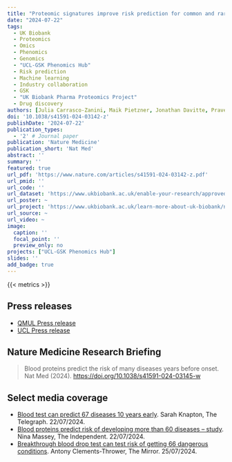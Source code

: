 ```yaml
---
title: "Proteomic signatures improve risk prediction for common and rare diseases"
date: "2024-07-22"
tags:
  - UK Biobank
  - Proteomics
  - Omics
  - Phenomics
  - Genomics
  - "UCL-GSK Phenomics Hub"
  - Risk prediction
  - Machine learning
  - Industry collaboration
  - GSK
  - "UK Biobank Pharma Proteomics Project"
  - Drug discovery
authors: [Julia Carrasco-Zanini, Maik Pietzner, Jonathan Davitte, Praveen Surendran, Damien C. Croteau-Chonka, Chloe Robins, Ana Torralbo, admin, Florian Grünschläger, Natalie Fitzpatrick, Cai Ytsma, Tokuwa Kanno, Stephan Gade, Daniel Freitag, Frederik Ziebell, Simon Haas, Spiros Denaxas, Joanna C. Betts, Nicholas J. Wareham, Harry Hemingway, Robert A. Scott, Claudia Langenberg]
doi: '10.1038/s41591-024-03142-z'
publishDate: '2024-07-22'
publication_types:
  - '2' # Journal paper
publication: 'Nature Medicine'
publication_short: 'Nat Med'
abstract: ''
summary: ''
featured: true
url_pdf: 'https://www.nature.com/articles/s41591-024-03142-z.pdf'
url_pmid: ''
url_code: ''
url_dataset: 'https://www.ukbiobank.ac.uk/enable-your-research/approved-research/comprehensive-phenotype-wide-association-studies-phewas-for-genetic-tool-variants-relevant-to-gsk-drug-targets'
url_poster: ~
url_project: 'https://www.ukbiobank.ac.uk/learn-more-about-uk-biobank/news/uk-biobank-launches-one-of-the-largest-scientific-studies'
url_source: ~
url_video: ~
image:
  caption: ''
  focal_point: ''
  preview_only: no
projects: ["UCL-GSK Phenomics Hub"]
slides: ''
add_badge: true
---
```


{{< metrics >}}  

## Press releases

* [QMUL Press release](https://www.qmul.ac.uk/media/news/2024/fmd/blood-proteins-predict-the-risk-of-developing-more-than-60-diseases.html)
* [UCL Press release](https://www.ucl.ac.uk/news/2024/jul/blood-proteins-predict-risk-developing-more-60-diseases)
  
## Nature Medicine Research Briefing

> Blood proteins predict the risk of many diseases years before onset. Nat Med (2024). <https://doi.org/10.1038/s41591-024-03145-w>  

## Select media coverage

* [Blood test can predict 67 diseases 10 years early](https://www.telegraph.co.uk/news/2024/07/22/blood-test-predicts-67-diseases-10-years-early). Sarah Knapton, The Telegraph. 22/07/2024.
* [Blood proteins predict risk of developing more than 60 diseases – study](https://www.independent.co.uk/news/science/queen-mary-university-of-london-b2583792.html). Nina Massey, The Independent. 22/07/2024.
* [Breakthrough blood drop test can test risk of getting 66 dangerous conditions](https://www.mirror.co.uk/news/health/breakthrough-blood-drop-test-can-33304179). Antony Clements-Thrower, The Mirror. 25/07/2024.  
